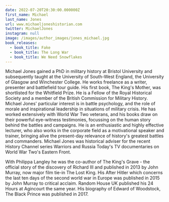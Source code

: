 ```yaml
---
date: 2022-07-20T20:30:00.000000Z
first_name: Michael
last_name: Jones
url: www.michaeljoneshistorian.com
twitter: MichaelJones
instagram: null
image: /images/author_images/jones_michael.jpg
book_releases:
  - book_title: Fake
  - book_title: The Long War
  - book_title: We Need Snowflakes
---
```

Michael Jones gained a PhD in military history at Bristol University and subsequently taught at the University of South-West England, the University of Glasgow and Winchester College. He works freelance as a writer, presenter and battlefield tour guide. His first book, The King's Mother, was shortlisted for the Whitfield Prize. He is a Fellow of the Royal Historical Society and a member of the British Commission for Military History. Michael Jones' particular interest is in battle psychology, and the role of morale and inspirational leadership in situations of military crisis. He has worked extensively with World War Two veterans, and his books draw on their powerful eye-witness testimonies, focussing on the human story behind the battles and campaigns. He is an enthusiastic and highly effective lecturer, who also works in the corporate field as a motivational speaker and trainer, bringing alive the present-day relevance of history's greatest battles and commanders. Michael Jones was historical adviser for the recent History Channel series Warriors and Russia Today's TV documentaries on World War Two's Eastern Front.

With Philippa Langley he was the co-author of The King's Grave - the official story of the discovery of Richard III and published in 2013 by John Murray, now major film tie-in The Lost King. His After Hitler which concerns the last ten days of the second world war in Europe was published in 2015 by John Murray to critical acclaim. Random House UK published his 24 Hours at Agincourt the same year. His biography of Edward of Woodstock, The Black Prince was published in 2017.